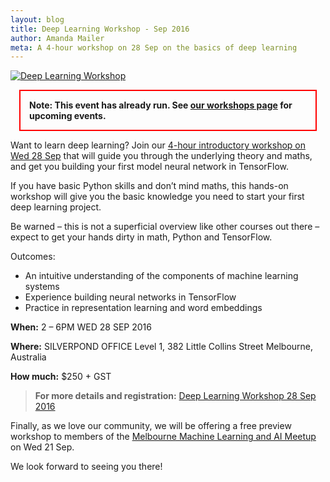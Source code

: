 ```yaml
---
layout: blog
title: Deep Learning Workshop - Sep 2016
author: Amanda Mailer
meta: A 4-hour workshop on 28 Sep on the basics of deep learning
---
```


[![Deep Learning Workshop](http://silverpond.com.au/img/blog/DeepLearningWorkshop_Eventbrite.png)](https://www.eventbrite.com/e/deep-learning-workshop-tickets-4397376672)

<p style="font-weight: bold; padding: 1em; margin: 1em; border: 2px solid red;">
Note: This event has already run. See <a href="/workshops">our workshops page</a>
for upcoming events.
</p>

Want to learn deep learning? Join our [4-hour introductory workshop on Wed 28 Sep](https://www.eventbrite.com/e/deep-learning-workshop-tickets-4397376672) that will guide you through the underlying theory and maths, and get you building your first model neural network in TensorFlow.

<!--more-->

If you have basic Python skills and don’t mind maths, this hands-on workshop
will give you the basic knowledge you need to start your first deep learning
project.

Be warned – this is not a superficial overview like other courses out there –
expect to get your hands dirty in math, Python and TensorFlow.

Outcomes:

* An intuitive understanding of the components of machine learning systems
* Experience building neural networks in TensorFlow
* Practice in representation learning and word embeddings

**When:**
2 – 6PM WED 28 SEP 2016

**Where:**
SILVERPOND OFFICE
Level 1, 382 Little Collins Street
Melbourne, Australia

**How much:**
$250 + GST

> **For more details and registration:**
> [Deep Learning Workshop 28 Sep 2016](https://www.eventbrite.com/e/deep-learning-workshop-tickets-4397376672)

Finally, as we love our community, we will be offering a free preview workshop
to members of the [Melbourne Machine Learning and AI
Meetup](http://www.meetup.com/Machine-Learning-AI-Meetup/) on Wed 21 Sep. 

We look forward to seeing you there!
